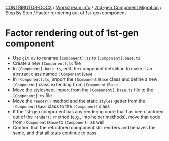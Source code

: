 <!-- Generated breadcrumbs - DO NOT EDIT -->

[CONTRIBUTOR-DOCS](../../../README.md) / [Workstream Info](../../README.md) / [2nd-gen Component Migration](../README.md) / Step By Step / Factor rendering out of 1st-gen component

<!-- Document title (editable) -->

# Factor rendering out of 1st-gen component

<!-- Document content (editable) -->

- Use `git mv` to rename `[Component].ts` to `[Component].base.ts`
- Create a new `[Component].ts` file
- In `[Component].base.ts`, edit the component definition to make it an abstract class named `[Component]Base`
- In `[Component].ts`, import the `[Component]Base` class and define a new `[Component]` class extending from `[Component]Base`
- Move the stylesheet import from the `[Component].base.ts` file to the `[Component].ts` file
- Move the `render()` method and the static `styles` getter from the `[Component]Base` class to the `[Component]` class
- If the 1st-gen component has any rendering code that has been factored out of the `render()` method (e.g., into helper methods), move that code from `[Component]Base` to `[Component]` as well
- Confirm that the refactored component still renders and behaves the same, and that all tests continue to pass
